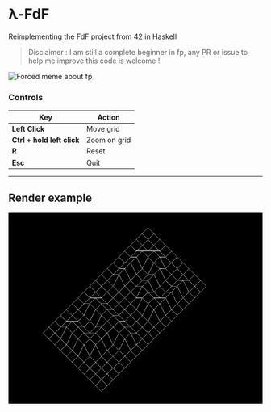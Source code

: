 # λ-FdF
Reimplementing the FdF project from 42 in Haskell

> Disclaimer : I am still a complete beginner in fp, any PR or issue to help me improve this code is welcome !

![Forced meme about fp](https://i.imgflip.com/2vl64i.jpg)

### Controls
| Key                       | Action       |
|---------------------------|--------------|
| **Left Click**            | Move grid    |
| **Ctrl + hold left click**| Zoom on grid |
| **R**                     | Reset        |
| **Esc**                   | Quit         |

---

## Render example
![render](./screenshots/42.png)